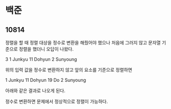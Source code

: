 # 백준

## 10814

정렬을 할 때 정렬 대상을 정수로 변환을 해줬어야 했으나 처음에 그러지 않고 문자열 기준으로 정렬을 했더니 오답이 나왔다.



3
1 Junkyu
11 Dohyun
2 Sunyoung

위의 입력 값을 정수로 변환하지 않고 앞의 요소를 기준으로 정렬하면



1 Junkyu
11 Dohyun
19 Do
2 Sunyoung

아래와 같은 결과로 나오게 된다.



정수로 변환하면 문제에서 정상적으로 정렬이 가능하다.